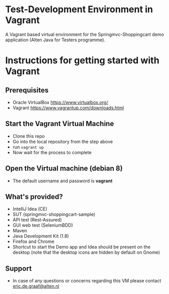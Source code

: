 # Test-Development Environment in Vagrant
A Vagrant based virtual environment for the Springmvc-Shoppingcart demo application (Alten Java for Testers programme).

# Instructions for getting started with Vagrant
## Prerequisites
- Oracle VirtualBox https://www.virtualbox.org/
- Vagrant https://www.vagrantup.com/downloads.html

## Start the Vagrant Virtual Machine
- Clone this repo
- Go into the local repository from the step above
- run `vagrant up`
- Now wait for the process to complete

## Open the Virtual machine (debian 8)
- The default username and password is **vagrant**

## What's provided?
- IntelliJ Idea (CE)
- SUT (springmvc-shoppingcart-sample)
- API test (Rest-Assured)
- GUI web test (SeleniumBDD)
- Maven
- Java Development Kit (1.8)
- Firefox and Chrome
- Shortcut to start the Demo app and Idea should be present on the desktop (note that the desktop icons are hidden by default on Gnome)

## Support 
- In case of any questions or concerns regarding this VM please contact eric.de.graaf@alten.nl
